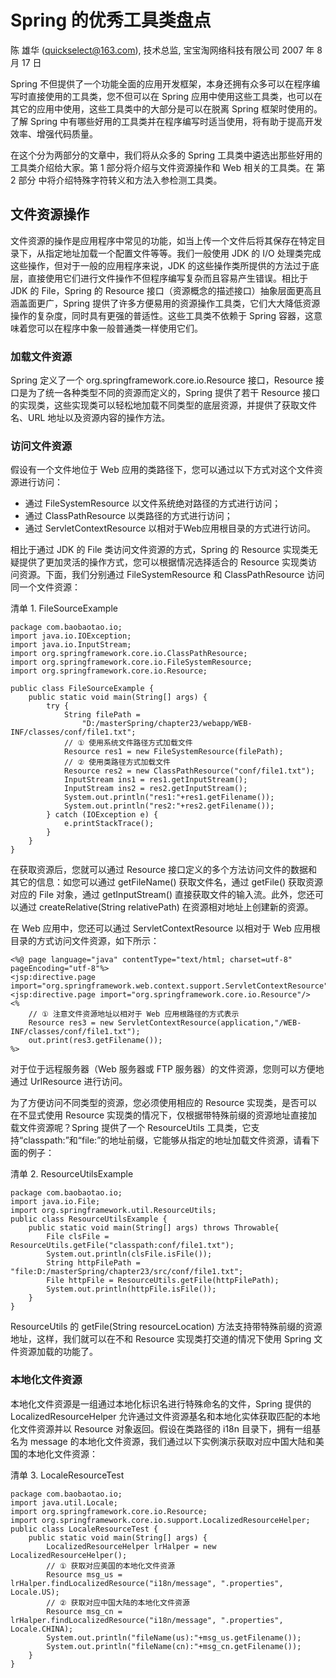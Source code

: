 # Spring 的优秀工具类盘点 #

陈 雄华 (quickselect@163.com), 技术总监, 宝宝淘网络科技有限公司
2007 年 8 月 17 日

Spring 不但提供了一个功能全面的应用开发框架，本身还拥有众多可以在程序编写时直接使用的工具类，您不但可以在 Spring 应用中使用这些工具类，也可以在其它的应用中使用，这些工具类中的大部分是可以在脱离 Spring 框架时使用的。了解 Spring 中有哪些好用的工具类并在程序编写时适当使用，将有助于提高开发效率、增强代码质量。

在这个分为两部分的文章中，我们将从众多的 Spring 工具类中遴选出那些好用的工具类介绍给大家。第 1 部分将介绍与文件资源操作和 Web 相关的工具类。在 第 2 部分 中将介绍特殊字符转义和方法入参检测工具类。

## 文件资源操作 ##

文件资源的操作是应用程序中常见的功能，如当上传一个文件后将其保存在特定目录下，从指定地址加载一个配置文件等等。我们一般使用 JDK 的 I/O 处理类完成这些操作，但对于一般的应用程序来说，JDK 的这些操作类所提供的方法过于底层，直接使用它们进行文件操作不但程序编写复杂而且容易产生错误。相比于 JDK 的 File，Spring 的 Resource 接口（资源概念的描述接口）抽象层面更高且涵盖面更广，Spring 提供了许多方便易用的资源操作工具类，它们大大降低资源操作的复杂度，同时具有更强的普适性。这些工具类不依赖于 Spring 容器，这意味着您可以在程序中象一般普通类一样使用它们。

### 加载文件资源 ###

Spring 定义了一个 org.springframework.core.io.Resource 接口，Resource 接口是为了统一各种类型不同的资源而定义的，Spring 提供了若干 Resource 接口的实现类，这些实现类可以轻松地加载不同类型的底层资源，并提供了获取文件名、URL 地址以及资源内容的操作方法。

### 访问文件资源 ###

假设有一个文件地位于 Web 应用的类路径下，您可以通过以下方式对这个文件资源进行访问：

- 通过 FileSystemResource 以文件系统绝对路径的方式进行访问；
- 通过 ClassPathResource 以类路径的方式进行访问；
- 通过 ServletContextResource 以相对于Web应用根目录的方式进行访问。

相比于通过 JDK 的 File 类访问文件资源的方式，Spring 的 Resource 实现类无疑提供了更加灵活的操作方式，您可以根据情况选择适合的 Resource 实现类访问资源。下面，我们分别通过 FileSystemResource 和 ClassPathResource 访问同一个文件资源：

清单 1. FileSourceExample

	package com.baobaotao.io;
	import java.io.IOException;
	import java.io.InputStream;
	import org.springframework.core.io.ClassPathResource;
	import org.springframework.core.io.FileSystemResource;
	import org.springframework.core.io.Resource;
	
	public class FileSourceExample {
		public static void main(String[] args) {
			try {
				String filePath = 
					"D:/masterSpring/chapter23/webapp/WEB-INF/classes/conf/file1.txt";
				// ① 使用系统文件路径方式加载文件
				Resource res1 = new FileSystemResource(filePath);
				// ② 使用类路径方式加载文件
				Resource res2 = new ClassPathResource("conf/file1.txt");
				InputStream ins1 = res1.getInputStream();
				InputStream ins2 = res2.getInputStream();
				System.out.println("res1:"+res1.getFilename());
				System.out.println("res2:"+res2.getFilename());
			} catch (IOException e) {
				e.printStackTrace();
			}
		}
	}


在获取资源后，您就可以通过 Resource 接口定义的多个方法访问文件的数据和其它的信息：如您可以通过 getFileName() 获取文件名，通过 getFile() 获取资源对应的 File 对象，通过 getInputStream() 直接获取文件的输入流。此外，您还可以通过 createRelative(String relativePath) 在资源相对地址上创建新的资源。

在 Web 应用中，您还可以通过 ServletContextResource 以相对于 Web 应用根目录的方式访问文件资源，如下所示：

	<%@ page language="java" contentType="text/html; charset=utf-8" pageEncoding="utf-8"%>
	<jsp:directive.page import="org.springframework.web.context.support.ServletContextResource"/>
	<jsp:directive.page import="org.springframework.core.io.Resource"/>
	<%
		// ① 注意文件资源地址以相对于 Web 应用根路径的方式表示
		Resource res3 = new ServletContextResource(application,"/WEB-INF/classes/conf/file1.txt");
		out.print(res3.getFilename());
	%>

对于位于远程服务器（Web 服务器或 FTP 服务器）的文件资源，您则可以方便地通过 UrlResource 进行访问。

为了方便访问不同类型的资源，您必须使用相应的 Resource 实现类，是否可以在不显式使用 Resource 实现类的情况下，仅根据带特殊前缀的资源地址直接加载文件资源呢？Spring 提供了一个 ResourceUtils 工具类，它支持“classpath:”和“file:”的地址前缀，它能够从指定的地址加载文件资源，请看下面的例子：

清单 2. ResourceUtilsExample

	package com.baobaotao.io;
	import java.io.File;
	import org.springframework.util.ResourceUtils;
	public class ResourceUtilsExample {
		public static void main(String[] args) throws Throwable{
			File clsFile = ResourceUtils.getFile("classpath:conf/file1.txt");
			System.out.println(clsFile.isFile());
			String httpFilePath = "file:D:/masterSpring/chapter23/src/conf/file1.txt";
			File httpFile = ResourceUtils.getFile(httpFilePath);
			System.out.println(httpFile.isFile());
		}
	}

ResourceUtils 的 getFile(String resourceLocation) 方法支持带特殊前缀的资源地址，这样，我们就可以在不和 Resource 实现类打交道的情况下使用 Spring 文件资源加载的功能了。

### 本地化文件资源 ###

本地化文件资源是一组通过本地化标识名进行特殊命名的文件，Spring 提供的 LocalizedResourceHelper 允许通过文件资源基名和本地化实体获取匹配的本地化文件资源并以 Resource 对象返回。假设在类路径的 i18n 目录下，拥有一组基名为 message 的本地化文件资源，我们通过以下实例演示获取对应中国大陆和美国的本地化文件资源：

清单 3. LocaleResourceTest

	package com.baobaotao.io;
	import java.util.Locale;
	import org.springframework.core.io.Resource;
	import org.springframework.core.io.support.LocalizedResourceHelper;
	public class LocaleResourceTest {
		public static void main(String[] args) {
			LocalizedResourceHelper lrHalper = new LocalizedResourceHelper();
			// ① 获取对应美国的本地化文件资源
			Resource msg_us = lrHalper.findLocalizedResource("i18n/message", ".properties", Locale.US);
			// ② 获取对应中国大陆的本地化文件资源
			Resource msg_cn = lrHalper.findLocalizedResource("i18n/message", ".properties", Locale.CHINA);
			System.out.println("fileName(us):"+msg_us.getFilename());
			System.out.println("fileName(cn):"+msg_cn.getFilename());
		}
	}


